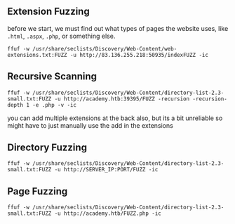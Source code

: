 ## Extension Fuzzing
before we start, we must find out what types of pages the website uses, like `.html`, `.aspx`, `.php`, or something else.
```shell-session
ffuf -w /usr/share/seclists/Discovery/Web-Content/web-extensions.txt:FUZZ -u http://83.136.255.218:50935/indexFUZZ -ic
```


## Recursive Scanning 
```shell-session
ffuf -w /usr/share/seclists/Discovery/Web-Content/directory-list-2.3-small.txt:FUZZ -u http://academy.htb:39395/FUZZ -recursion -recursion-depth 1 -e .php -v -ic
```
you can add multiple extensions at the back also, but its a bit unreliable so might have to just manually use the add in the extensions

## Directory Fuzzing
```shell-session
ffuf -w /usr/share/seclists/Discovery/Web-Content/directory-list-2.3-small.txt:FUZZ -u http://SERVER_IP:PORT/FUZZ -ic
```


## Page Fuzzing
```shell-session
ffuf -w /usr/share/seclists/Discovery/Web-Content/directory-list-2.3-small.txt:FUZZ -u http://academy.htb/FUZZ.php -ic
```
